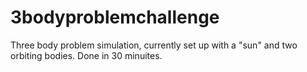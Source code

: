 # 3bodyproblemchallenge

Three body problem simulation, currently set up with a "sun" and two orbiting bodies. Done in 30 minuites. 